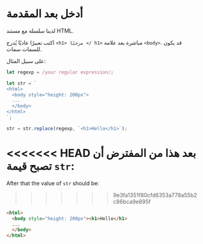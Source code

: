 # أدخل بعد المقدمة

لدينا سلسلة مع مستند HTML.

اكتب تعبيرًا عاديًا يُدرج `<h1> مرحبًا </ h1>` مباشرة بعد علامة `<body>`. قد يكون للسمات سمات.

على سبيل المثال:

```js
let regexp = /your regular expression/;

let str = `
<html>
  <body style="height: 200px">
  ...
  </body>
</html>
`;

str = str.replace(regexp, `<h1>Hello</h1>`);
```

<<<<<<< HEAD
بعد هذا من المفترض أن تصبح قيمة `str`: 
=======
After that the value of `str` should be:

>>>>>>> 9e3fa1351f80cfd6353a778a55b2c86bca9e895f
```html
<html>
  <body style="height: 200px"><h1>Hello</h1>
  ...
  </body>
</html>
```
